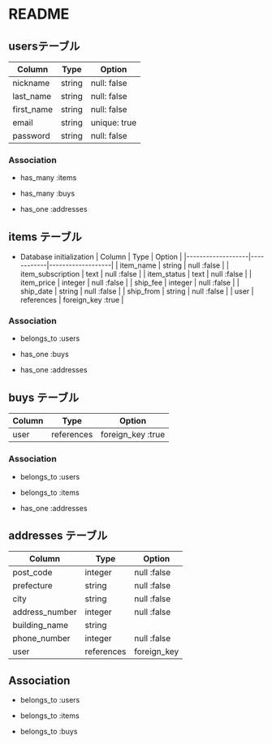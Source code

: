 # README

## usersテーブル


| Column         | Type    | Option
|-----------     |---------|----------------|
| nickname       | string  | null:   false  |
| last_name      | string  | null:   false  |
| first_name     | string  | null:   false  |
| email          | string  | unique: true   |
| password       | string  | null:   false  |

### Association


<!-- 一人のuserは一つでも二つでも商品を購入できるため -->
- has_many :items
<!-- 一人のuserは商品を購入した記録が複数あるため -->
- has_many :buys
<!-- 一人のuserに対して住所は一つ。addressesテーブルはuserテーブルがないと成り立たない -->
- has_one  :addresses

<!-- 商品情報を保存するテーブル -->
## items テーブル

* Database initialization
| Column            | Type       | Option            |
|-------------------|------------|-------------------|
| item_name         | string     | null :false       |
| item_subscription | text       | null :false       |
| item_status       | text       | null :false       |
| item_price        | integer    | null :false       |
| ship_fee          | integer    | null :false       |
| ship_date         | string     | null :false       |
| ship_from         | string     | null :false       |
| user              | references | foreign_key :true |

### Association

<!-- has_manyのassociationに対してitemsテーブルはusersテーブルに対して子の関係になる -->
- belongs_to :users
<!-- 一つのitemが持つ購入記録は一つだけ。購入履歴にとっての親 -->
- has_one :buys
<!-- 一つのitemに対して発送先は一つだけ。発送先にとっての親 -->
- has_one :addresses

<!-- 購入記録を保存するテーブル -->
## buys テーブル

| Column   | Type       | Option            |
|----------|------------|-------------------|
| user     | references | foreign_key :true |

### Association

<!-- usersが存在しなければ、購入履歴は存在しない -->
- belongs_to :users
<!-- itemsが存在しなければ、購入履歴は存在できない -->
- belongs_to :items
<!-- 一つの購入記録に対して発送先は一つだけ。発送先にとっての親 -->
- has_one :addresses

<!-- 発送先を保存するテーブル -->
## addresses テーブル

| Column         | Type       | Option      |
|----------------|------------|-------------|
| post_code      | integer    | null :false |
| prefecture     | string     | null :false |
| city           | string     | null :false |
| address_number | integer    | null :false |
| building_name  | string     |
| phone_number   | integer    | null :false |
| user           | references | foreign_key |

## Association

<!-- user情報が存在しなければ、発送先は存在できない -->
- belongs_to :users
<!-- 一つの商品に発送先は一つ。商品情報に対しての子の関係 -->
- belongs_to :items
<!-- 一つの購入記録に対して発送先は一つ。購入記録に対しての子の関係 -->
- belongs_to :buys